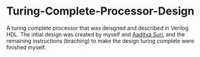 # Turing-Complete-Processor-Design
A turing complete processor that was deisgned and described in Verilog HDL. The intial design was created by myself and [Aaditya Suri](https://github.com/AadityaSuri), and the remaining instructions (braching) to make the design turing complete were finished myself.
